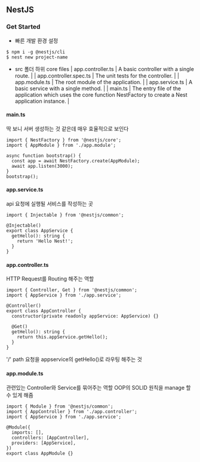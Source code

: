 ## NestJS

### Get Started

- 빠른 개발 환경 설정

```
$ npm i -g @nestjs/cli
$ nest new project-name
```

- src 폴더 하위 core files
  | app.controller.ts | A basic controller with a single route. |
  | app.controller.spec.ts | The unit tests for the controller. |
  | app.module.ts | The root module of the application. |
  | app.service.ts | A basic service with a single method. |
  | main.ts | The entry file of the application which uses the core function NestFactory to create a Nest application instance. |

#### main.ts

딱 보니 서버 생성하는 것 같은데 매우 효율적으로 보인다

```
import { NestFactory } from '@nestjs/core';
import { AppModule } from './app.module';

async function bootstrap() {
  const app = await NestFactory.create(AppModule);
  await app.listen(3000);
}
bootstrap();
```

#### app.service.ts

api 요청에 실행될 서비스를 작성하는 곳

```
import { Injectable } from '@nestjs/common';

@Injectable()
export class AppService {
  getHello(): string {
    return 'Hello Nest!';
  }
}

```

#### app.controller.ts

HTTP Request를 Routing 해주는 역할

```
import { Controller, Get } from '@nestjs/common';
import { AppService } from './app.service';

@Controller()
export class AppController {
  constructor(private readonly appService: AppService) {}

  @Get()
  getHello(): string {
    return this.appService.getHello();
  }
}
```

'/' path 요청을 appservice의 getHello()로 라우팅 해주는 것

#### app.module.ts

관련있는 Controller와 Service를 묶어주는 역할
OOP의 SOLID 원칙을 manage 할 수 있게 해줌

```
import { Module } from '@nestjs/common';
import { AppController } from './app.controller';
import { AppService } from './app.service';

@Module({
  imports: [],
  controllers: [AppController],
  providers: [AppService],
})
export class AppModule {}
```
